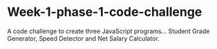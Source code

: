 # Week-1-phase-1-code-challenge
A code challenge to create three JavaScript programs... Student Grade Generator, Speed Detector and Net Salary Calculator.
